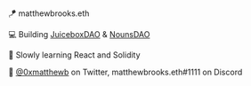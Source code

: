 🪁 matthewbrooks.eth

💻 Building <a href="https://juicebox.money/">JuiceboxDAO</a> & <a href="https://nouns.wtf/">NounsDAO</a>

🌌 Slowly learning React and Solidity

🔗 <a href="https://twitter.com/0xmatthewb">@0xmatthewb</a> on Twitter, matthewbrooks.eth#1111 on Discord
